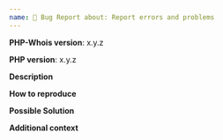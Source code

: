 ```yaml
---
name: 🐛 Bug Report about: Report errors and problems
---
```


**PHP-Whois version**: x.y.z

**PHP version**: x.y.z

**Description**
<!-- A clear and concise description of the problem -->

**How to reproduce**
<!-- Code and/or config needed to reproduce the problem -->

**Possible Solution**
<!--- Optional: only if you have suggestions on a fix/reason for the bug -->

**Additional context**
<!-- Optional: any other context about the problem: log messages, screenshots, etc. -->
